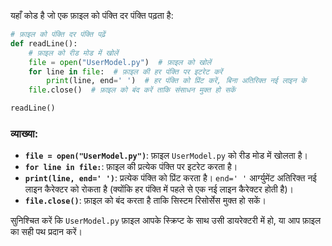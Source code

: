 यहाँ कोड है जो एक फ़ाइल को पंक्ति दर पंक्ति पढ़ता है:

```python
# फ़ाइल को पंक्ति दर पंक्ति पढ़ें
def readLine():
    # फ़ाइल को रीड मोड में खोलें
    file = open("UserModel.py")  # फ़ाइल को खोलें
    for line in file:  # फ़ाइल की हर पंक्ति पर इटरेट करें
        print(line, end=' ')  # हर पंक्ति को प्रिंट करें, बिना अतिरिक्त नई लाइन के
    file.close()  # फ़ाइल को बंद करें ताकि संसाधन मुक्त हो सकें

readLine()
```

### व्याख्या:
- **`file = open("UserModel.py")`**: फ़ाइल `UserModel.py` को रीड मोड में खोलता है।
- **`for line in file:`**: फ़ाइल की प्रत्येक पंक्ति पर इटरेट करता है।
- **`print(line, end=' ')`**: प्रत्येक पंक्ति को प्रिंट करता है। `end=' '` आर्ग्युमेंट अतिरिक्त नई लाइन कैरेक्टर को रोकता है (क्योंकि हर पंक्ति में पहले से एक नई लाइन कैरेक्टर होती है)।
- **`file.close()`**: फ़ाइल को बंद करता है ताकि सिस्टम रिसोर्सेस मुक्त हो सकें।

सुनिश्चित करें कि `UserModel.py` फ़ाइल आपके स्क्रिप्ट के साथ उसी डायरेक्टरी में हो, या आप फ़ाइल का सही पथ प्रदान करें।

